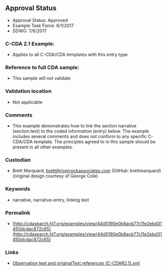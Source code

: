 ## Approval Status 

* Approval Status: Approved
* Example Task Force: 6/1/2017
* SDWG: 7/6/2017

### C-CDA 2.1 Example:
* Applies to all C-CDA/CDA templates with this entry type

### Reference to full CDA sample:
* This sample will not validate

### Validation location
* Not applicable

### Comments
* This example demonstrates how to link the section narrative (section.text) to the coded information (entry) below. The example includes several comments and does not conform to any specific C-CDA/CDA template. The principles agreed to in this sample should be present in all other examples.

### Custodian
* Brett Marquard, brett@riverrockassociates.com (GitHub: brettmarquard) (original design courtesy of George Cole)

### Keywords

* narrative, narrative-entry, linking text


### Permalink

* [http://cdasearch.hl7.org/examples/view/44d5190e0b8acb77c11e2ebd31450dcdac872c65](http://cdasearch.hl7.org/examples/view/44d5190e0b8acb77c11e2ebd31450dcdac872c65)

### Links

* [Observation text and originalText references (C-CDAR2.1).xml](https://github.com/HL7/C-CDA-Examples/tree/master/General/Narrative%20Reference%20-%20Observation/Observation%20text%20and%20originalText%20references%20%28C-CDAR2.1%29.xml)
